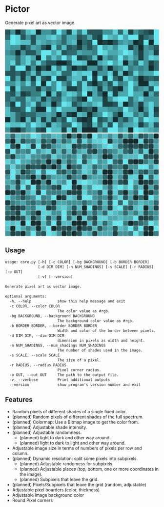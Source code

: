# Pictor
Generate pixel art as vector image.

![Alt text](/examples/example-0.svg "example-0")
![Alt text](/examples/example-1.svg "example-1")

## Usage

```
usage: core.py [-h] [-c COLOR] [-bg BACKGROUND] [-b BORDER BORDER]
               [-d DIM DIM] [-n NUM_SHADINGS] [-s SCALE] [-r RADIUS] [-o OUT]
               [-v] [--version]

Generate pixel art as vector image.

optional arguments:
  -h, --help            show this help message and exit
  -c COLOR, --color COLOR
                        The color value as #rgb.
  -bg BACKGROUND, --background BACKGROUND
                        The background color value as #rgb.
  -b BORDER BORDER, --border BORDER BORDER
                        Width and color of the border between pixels.
  -d DIM DIM, --dim DIM DIM
                        dimension in pixels as width and height.
  -n NUM_SHADINGS, --num_shadings NUM_SHADINGS
                        The number of shades used in the image.
  -s SCALE, --scale SCALE
                        The size of a pixel.
  -r RADIUS, --radius RADIUS
                        Pixel corner radius.
  -o OUT, --out OUT     The path to the output file.
  -v, --verbose         Print additional outputs
  --version             show program's version number and exit
```

## Features

- Random pixels of different shades of a single fixed color.
- (planned) Random pixels of different shades of the full spectrum.
- (planned) Colormap: Use a Bitmap image to get the color from.
- (planned) Adjustable shade intensity.
- (planned) Adjustable randomness.
    - (planned) light to dark and other way around.
    - (planned) light to dark to light and other way around.
- Adjustable image size in terms of numbers of pixels per row and column.
- (planned) Dynamic resolution: split some pixels into subpixels.
    - (planned) Adjustable randomess for subpixels.
    - (planned) Adjustable places (top, bottom, one or more coordinates in the image).
    - (planned) Subpixels that leave the grid.
- (planned) Pixels/Subpixels that leave the grid (random, adjustable)
- Adjustable pixel boarders (color, thickness)
- Adjustable image background color
- Round Pixel corners
